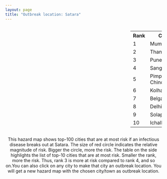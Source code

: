 ```yaml
---
layout: page
title: "Outbreak location: Satara"
---
```

<div style="width: 100%; overflow: auto;">
<div style="width: 75%; float: left;">
<div id="mapid">
<script src="https://buda-magenta.github.io/hazard_map/load_map.js"></script>

<script>
var marker_outbreak = L.marker([17.636129, 74.298278],{"autoPan": true}).addTo(map); marker_outbreak.bindTooltip("Satara").openTooltip();

var circle_1 = L.circle([19.075990, 72.877393], {"pane": "markerPane", "color": "red", "fill": true, "fillOpacity": 0.2, "fillRule": "evenodd", "lineCap": "round", "lineJoin": "round", "opacity": 1.0, "radius": 254906, "stroke": true, "weight": 3}).addTo(map);
circle_1.bindTooltip("Mumbai<br>rank: 1<br>hazard index: 0.254907")
circle_1.bindPopup('<a href="https://buda-magenta.github.io/hazard_map/Mumbai">Mumbai</a>')

var circle_2 = L.circle([19.194329, 72.970178], {"pane": "markerPane", "color": "red", "fill": true, "fillOpacity": 0.2, "fillRule": "evenodd", "lineCap": "round", "lineJoin": "round", "opacity": 1.0, "radius": 30897, "stroke": true, "weight": 3}).addTo(map);
circle_2.bindTooltip("Thane<br>rank: 2<br>hazard index: 0.030898")
circle_2.bindPopup('<a href="https://buda-magenta.github.io/hazard_map/Thane">Thane</a>')

var circle_3 = L.circle([18.521428, 73.854454], {"pane": "markerPane", "color": "red", "fill": true, "fillOpacity": 0.2, "fillRule": "evenodd", "lineCap": "round", "lineJoin": "round", "opacity": 1.0, "radius": 20091, "stroke": true, "weight": 3}).addTo(map);
circle_3.bindTooltip("Pune<br>rank: 3<br>hazard index: 0.020091")
circle_3.bindPopup('<a href="https://buda-magenta.github.io/hazard_map/Pune">Pune</a>')

var circle_4 = L.circle([16.850253, 74.594888], {"pane": "markerPane", "color": "red", "fill": true, "fillOpacity": 0.2, "fillRule": "evenodd", "lineCap": "round", "lineJoin": "round", "opacity": 1.0, "radius": 13444, "stroke": true, "weight": 3}).addTo(map);
circle_4.bindTooltip("Sangli<br>rank: 4<br>hazard index: 0.013445")
circle_4.bindPopup('<a href="https://buda-magenta.github.io/hazard_map/Sangli">Sangli</a>')

var circle_5 = L.circle([18.627929, 73.800983], {"pane": "markerPane", "color": "red", "fill": true, "fillOpacity": 0.2, "fillRule": "evenodd", "lineCap": "round", "lineJoin": "round", "opacity": 1.0, "radius": 10671, "stroke": true, "weight": 3}).addTo(map);
circle_5.bindTooltip("Pimpri Chinchwad<br>rank: 5<br>hazard index: 0.010672")
circle_5.bindPopup('<a href="https://buda-magenta.github.io/hazard_map/Pimpri_Chinchwad">Pimpri Chinchwad</a>')

var circle_6 = L.circle([16.702841, 74.240533], {"pane": "markerPane", "color": "red", "fill": true, "fillOpacity": 0.2, "fillRule": "evenodd", "lineCap": "round", "lineJoin": "round", "opacity": 1.0, "radius": 9951, "stroke": true, "weight": 3}).addTo(map);
circle_6.bindTooltip("Kolhapur<br>rank: 6<br>hazard index: 0.009952")
circle_6.bindPopup('<a href="https://buda-magenta.github.io/hazard_map/Kolhapur">Kolhapur</a>')

var circle_7 = L.circle([15.857267, 74.506934], {"pane": "markerPane", "color": "red", "fill": true, "fillOpacity": 0.2, "fillRule": "evenodd", "lineCap": "round", "lineJoin": "round", "opacity": 1.0, "radius": 7219, "stroke": true, "weight": 3}).addTo(map);
circle_7.bindTooltip("Belgaum<br>rank: 7<br>hazard index: 0.007219")
circle_7.bindPopup('<a href="https://buda-magenta.github.io/hazard_map/Belgaum">Belgaum</a>')

var circle_8 = L.circle([28.651718, 77.221939], {"pane": "markerPane", "color": "red", "fill": true, "fillOpacity": 0.2, "fillRule": "evenodd", "lineCap": "round", "lineJoin": "round", "opacity": 1.0, "radius": 6296, "stroke": true, "weight": 3}).addTo(map);
circle_8.bindTooltip("Delhi<br>rank: 8<br>hazard index: 0.006297")
circle_8.bindPopup('<a href="https://buda-magenta.github.io/hazard_map/Delhi">Delhi</a>')

var circle_9 = L.circle([17.849907, 75.276320], {"pane": "markerPane", "color": "red", "fill": true, "fillOpacity": 0.2, "fillRule": "evenodd", "lineCap": "round", "lineJoin": "round", "opacity": 1.0, "radius": 5855, "stroke": true, "weight": 3}).addTo(map);
circle_9.bindTooltip("Solapur<br>rank: 9<br>hazard index: 0.005856")
circle_9.bindPopup('<a href="https://buda-magenta.github.io/hazard_map/Solapur">Solapur</a>')

var circle_10 = L.circle([16.695935, 74.455575], {"pane": "markerPane", "color": "red", "fill": true, "fillOpacity": 0.2, "fillRule": "evenodd", "lineCap": "round", "lineJoin": "round", "opacity": 1.0, "radius": 4922, "stroke": true, "weight": 3}).addTo(map);
circle_10.bindTooltip("Ichalkaranji<br>rank: 10<br>hazard index: 0.004923")
circle_10.bindPopup('<a href="https://buda-magenta.github.io/hazard_map/Ichalkaranji">Ichalkaranji</a>')

var circle_11 = L.circle([21.170200, 72.831100], {"pane": "markerPane", "color": "red", "fill": true, "fillOpacity": 0.2, "fillRule": "evenodd", "lineCap": "round", "lineJoin": "round", "opacity": 1.0, "radius": 4376, "stroke": true, "weight": 3}).addTo(map);
circle_11.bindTooltip("Surat<br>rank: 11<br>hazard index: 0.004377")
circle_11.bindPopup('<a href="https://buda-magenta.github.io/hazard_map/Surat">Surat</a>')

var circle_12 = L.circle([23.021624, 72.579707], {"pane": "markerPane", "color": "red", "fill": true, "fillOpacity": 0.2, "fillRule": "evenodd", "lineCap": "round", "lineJoin": "round", "opacity": 1.0, "radius": 4314, "stroke": true, "weight": 3}).addTo(map);
circle_12.bindTooltip("Ahmedabad<br>rank: 12<br>hazard index: 0.004314")
circle_12.bindPopup('<a href="https://buda-magenta.github.io/hazard_map/Ahmedabad">Ahmedabad</a>')

var circle_13 = L.circle([20.011247, 73.790236], {"pane": "markerPane", "color": "red", "fill": true, "fillOpacity": 0.2, "fillRule": "evenodd", "lineCap": "round", "lineJoin": "round", "opacity": 1.0, "radius": 3505, "stroke": true, "weight": 3}).addTo(map);
circle_13.bindTooltip("Nashik<br>rank: 13<br>hazard index: 0.003505")
circle_13.bindPopup('<a href="https://buda-magenta.github.io/hazard_map/Nashik">Nashik</a>')

var circle_14 = L.circle([19.261944, 73.194760], {"pane": "markerPane", "color": "red", "fill": true, "fillOpacity": 0.2, "fillRule": "evenodd", "lineCap": "round", "lineJoin": "round", "opacity": 1.0, "radius": 3488, "stroke": true, "weight": 3}).addTo(map);
circle_14.bindTooltip("Ulhas Nagar<br>rank: 14<br>hazard index: 0.003489")
circle_14.bindPopup('<a href="https://buda-magenta.github.io/hazard_map/Ulhas_Nagar">Ulhas Nagar</a>')

var circle_15 = L.circle([19.439885, 72.880383], {"pane": "markerPane", "color": "red", "fill": true, "fillOpacity": 0.2, "fillRule": "evenodd", "lineCap": "round", "lineJoin": "round", "opacity": 1.0, "radius": 3066, "stroke": true, "weight": 3}).addTo(map);
circle_15.bindTooltip("Vasai<br>rank: 15<br>hazard index: 0.003067")
circle_15.bindPopup('<a href="https://buda-magenta.github.io/hazard_map/Vasai">Vasai</a>')

var circle_16 = L.circle([15.398403, 73.812918], {"pane": "markerPane", "color": "red", "fill": true, "fillOpacity": 0.2, "fillRule": "evenodd", "lineCap": "round", "lineJoin": "round", "opacity": 1.0, "radius": 2931, "stroke": true, "weight": 3}).addTo(map);
circle_16.bindTooltip("Vasco Da Gama<br>rank: 16<br>hazard index: 0.002932")
circle_16.bindPopup('<a href="https://buda-magenta.github.io/hazard_map/Vasco_Da_Gama">Vasco Da Gama</a>')

var circle_17 = L.circle([12.979120, 77.591300], {"pane": "markerPane", "color": "red", "fill": true, "fillOpacity": 0.2, "fillRule": "evenodd", "lineCap": "round", "lineJoin": "round", "opacity": 1.0, "radius": 2865, "stroke": true, "weight": 3}).addTo(map);
circle_17.bindTooltip("Bangalore<br>rank: 17<br>hazard index: 0.002865")
circle_17.bindPopup('<a href="https://buda-magenta.github.io/hazard_map/Bangalore">Bangalore</a>')

var circle_18 = L.circle([15.351838, 75.137985], {"pane": "markerPane", "color": "red", "fill": true, "fillOpacity": 0.2, "fillRule": "evenodd", "lineCap": "round", "lineJoin": "round", "opacity": 1.0, "radius": 2611, "stroke": true, "weight": 3}).addTo(map);
circle_18.bindTooltip("Hubli<br>rank: 18<br>hazard index: 0.002612")
circle_18.bindPopup('<a href="https://buda-magenta.github.io/hazard_map/Hubli">Hubli</a>')

var circle_19 = L.circle([17.388786, 78.461065], {"pane": "markerPane", "color": "red", "fill": true, "fillOpacity": 0.2, "fillRule": "evenodd", "lineCap": "round", "lineJoin": "round", "opacity": 1.0, "radius": 2509, "stroke": true, "weight": 3}).addTo(map);
circle_19.bindTooltip("Hyderabad<br>rank: 19<br>hazard index: 0.002509")
circle_19.bindPopup('<a href="https://buda-magenta.github.io/hazard_map/Hyderabad">Hyderabad</a>')

var circle_20 = L.circle([19.250000, 74.750000], {"pane": "markerPane", "color": "red", "fill": true, "fillOpacity": 0.2, "fillRule": "evenodd", "lineCap": "round", "lineJoin": "round", "opacity": 1.0, "radius": 2197, "stroke": true, "weight": 3}).addTo(map);
circle_20.bindTooltip("Ahmadnagar<br>rank: 20<br>hazard index: 0.002198")
circle_20.bindPopup('<a href="https://buda-magenta.github.io/hazard_map/Ahmadnagar">Ahmadnagar</a>')

var circle_21 = L.circle([19.143607, 73.295535], {"pane": "markerPane", "color": "red", "fill": true, "fillOpacity": 0.2, "fillRule": "evenodd", "lineCap": "round", "lineJoin": "round", "opacity": 1.0, "radius": 2027, "stroke": true, "weight": 3}).addTo(map);
circle_21.bindTooltip("Ambarnath<br>rank: 21<br>hazard index: 0.002028")
circle_21.bindPopup('<a href="https://buda-magenta.github.io/hazard_map/Ambarnath">Ambarnath</a>')

var circle_22 = L.circle([22.541418, 88.357691], {"pane": "markerPane", "color": "red", "fill": true, "fillOpacity": 0.2, "fillRule": "evenodd", "lineCap": "round", "lineJoin": "round", "opacity": 1.0, "radius": 1883, "stroke": true, "weight": 3}).addTo(map);
circle_22.bindTooltip("Kolkata<br>rank: 22<br>hazard index: 0.001884")
circle_22.bindPopup('<a href="https://buda-magenta.github.io/hazard_map/Kolkata">Kolkata</a>')

var circle_23 = L.circle([13.083694, 80.270186], {"pane": "markerPane", "color": "red", "fill": true, "fillOpacity": 0.2, "fillRule": "evenodd", "lineCap": "round", "lineJoin": "round", "opacity": 1.0, "radius": 1841, "stroke": true, "weight": 3}).addTo(map);
circle_23.bindTooltip("Chennai<br>rank: 23<br>hazard index: 0.001841")
circle_23.bindPopup('<a href="https://buda-magenta.github.io/hazard_map/Chennai">Chennai</a>')

var circle_24 = L.circle([22.297314, 73.194257], {"pane": "markerPane", "color": "red", "fill": true, "fillOpacity": 0.2, "fillRule": "evenodd", "lineCap": "round", "lineJoin": "round", "opacity": 1.0, "radius": 1670, "stroke": true, "weight": 3}).addTo(map);
circle_24.bindTooltip("Vadodara<br>rank: 24<br>hazard index: 0.001670")
circle_24.bindPopup('<a href="https://buda-magenta.github.io/hazard_map/Vadodara">Vadodara</a>')

var circle_25 = L.circle([20.432402, 73.141172], {"pane": "markerPane", "color": "red", "fill": true, "fillOpacity": 0.2, "fillRule": "evenodd", "lineCap": "round", "lineJoin": "round", "opacity": 1.0, "radius": 1595, "stroke": true, "weight": 3}).addTo(map);
circle_25.bindTooltip("Valsad<br>rank: 25<br>hazard index: 0.001595")
circle_25.bindPopup('<a href="https://buda-magenta.github.io/hazard_map/Valsad">Valsad</a>')

var circle_26 = L.circle([19.295200, 72.854400], {"pane": "markerPane", "color": "red", "fill": true, "fillOpacity": 0.2, "fillRule": "evenodd", "lineCap": "round", "lineJoin": "round", "opacity": 1.0, "radius": 1543, "stroke": true, "weight": 3}).addTo(map);
circle_26.bindTooltip("Mira-Bhayandar<br>rank: 26<br>hazard index: 0.001544")
circle_26.bindPopup('<a href="https://buda-magenta.github.io/hazard_map/Mira-Bhayandar">Mira-Bhayandar</a>')

var circle_27 = L.circle([21.149813, 79.082056], {"pane": "markerPane", "color": "red", "fill": true, "fillOpacity": 0.2, "fillRule": "evenodd", "lineCap": "round", "lineJoin": "round", "opacity": 1.0, "radius": 1407, "stroke": true, "weight": 3}).addTo(map);
circle_27.bindTooltip("Nagpur<br>rank: 27<br>hazard index: 0.001407")
circle_27.bindPopup('<a href="https://buda-magenta.github.io/hazard_map/Nagpur">Nagpur</a>')

var circle_28 = L.circle([19.362531, 73.078475], {"pane": "markerPane", "color": "red", "fill": true, "fillOpacity": 0.2, "fillRule": "evenodd", "lineCap": "round", "lineJoin": "round", "opacity": 1.0, "radius": 1233, "stroke": true, "weight": 3}).addTo(map);
circle_28.bindTooltip("Bhiwandi<br>rank: 28<br>hazard index: 0.001234")
circle_28.bindPopup('<a href="https://buda-magenta.github.io/hazard_map/Bhiwandi">Bhiwandi</a>')

var circle_29 = L.circle([12.869810, 74.843008], {"pane": "markerPane", "color": "red", "fill": true, "fillOpacity": 0.2, "fillRule": "evenodd", "lineCap": "round", "lineJoin": "round", "opacity": 1.0, "radius": 1224, "stroke": true, "weight": 3}).addTo(map);
circle_29.bindTooltip("Mangalore<br>rank: 29<br>hazard index: 0.001224")
circle_29.bindPopup('<a href="https://buda-magenta.github.io/hazard_map/Mangalore">Mangalore</a>')

var circle_30 = L.circle([25.531031, 78.652689], {"pane": "markerPane", "color": "red", "fill": true, "fillOpacity": 0.2, "fillRule": "evenodd", "lineCap": "round", "lineJoin": "round", "opacity": 1.0, "radius": 1093, "stroke": true, "weight": 3}).addTo(map);
circle_30.bindTooltip("Jhansi<br>rank: 30<br>hazard index: 0.001093")
circle_30.bindPopup('<a href="https://buda-magenta.github.io/hazard_map/Jhansi">Jhansi</a>')

var circle_31 = L.circle([18.182992, 75.743925], {"pane": "markerPane", "color": "red", "fill": true, "fillOpacity": 0.2, "fillRule": "evenodd", "lineCap": "round", "lineJoin": "round", "opacity": 1.0, "radius": 1071, "stroke": true, "weight": 3}).addTo(map);
circle_31.bindTooltip("Barshi<br>rank: 31<br>hazard index: 0.001071")
circle_31.bindPopup('<a href="https://buda-magenta.github.io/hazard_map/Barshi">Barshi</a>')

var circle_32 = L.circle([26.838100, 80.934600], {"pane": "markerPane", "color": "red", "fill": true, "fillOpacity": 0.2, "fillRule": "evenodd", "lineCap": "round", "lineJoin": "round", "opacity": 1.0, "radius": 918, "stroke": true, "weight": 3}).addTo(map);
circle_32.bindTooltip("Lucknow<br>rank: 32<br>hazard index: 0.000919")
circle_32.bindPopup('<a href="https://buda-magenta.github.io/hazard_map/Lucknow">Lucknow</a>')

var circle_33 = L.circle([26.915458, 75.818982], {"pane": "markerPane", "color": "red", "fill": true, "fillOpacity": 0.2, "fillRule": "evenodd", "lineCap": "round", "lineJoin": "round", "opacity": 1.0, "radius": 838, "stroke": true, "weight": 3}).addTo(map);
circle_33.bindTooltip("Jaipur<br>rank: 33<br>hazard index: 0.000839")
circle_33.bindPopup('<a href="https://buda-magenta.github.io/hazard_map/Jaipur">Jaipur</a>')

var circle_34 = L.circle([9.931308, 76.267414], {"pane": "markerPane", "color": "red", "fill": true, "fillOpacity": 0.2, "fillRule": "evenodd", "lineCap": "round", "lineJoin": "round", "opacity": 1.0, "radius": 763, "stroke": true, "weight": 3}).addTo(map);
circle_34.bindTooltip("Kochi<br>rank: 34<br>hazard index: 0.000764")
circle_34.bindPopup('<a href="https://buda-magenta.github.io/hazard_map/Kochi">Kochi</a>')

var circle_35 = L.circle([25.895924, 82.437716], {"pane": "markerPane", "color": "red", "fill": true, "fillOpacity": 0.2, "fillRule": "evenodd", "lineCap": "round", "lineJoin": "round", "opacity": 1.0, "radius": 728, "stroke": true, "weight": 3}).addTo(map);
circle_35.bindTooltip("Badlapur<br>rank: 35<br>hazard index: 0.000729")
circle_35.bindPopup('<a href="https://buda-magenta.github.io/hazard_map/Badlapur">Badlapur</a>')

var circle_36 = L.circle([8.576971, 77.050125], {"pane": "markerPane", "color": "red", "fill": true, "fillOpacity": 0.2, "fillRule": "evenodd", "lineCap": "round", "lineJoin": "round", "opacity": 1.0, "radius": 708, "stroke": true, "weight": 3}).addTo(map);
circle_36.bindTooltip("Thiruvananthapuram<br>rank: 36<br>hazard index: 0.000708")
circle_36.bindPopup('<a href="https://buda-magenta.github.io/hazard_map/Thiruvananthapuram">Thiruvananthapuram</a>')

var circle_37 = L.circle([25.438130, 81.833800], {"pane": "markerPane", "color": "red", "fill": true, "fillOpacity": 0.2, "fillRule": "evenodd", "lineCap": "round", "lineJoin": "round", "opacity": 1.0, "radius": 642, "stroke": true, "weight": 3}).addTo(map);
circle_37.bindTooltip("Allahabad<br>rank: 37<br>hazard index: 0.000642")
circle_37.bindPopup('<a href="https://buda-magenta.github.io/hazard_map/Allahabad">Allahabad</a>')

var circle_38 = L.circle([23.258486, 77.401989], {"pane": "markerPane", "color": "red", "fill": true, "fillOpacity": 0.2, "fillRule": "evenodd", "lineCap": "round", "lineJoin": "round", "opacity": 1.0, "radius": 615, "stroke": true, "weight": 3}).addTo(map);
circle_38.bindTooltip("Bhopal<br>rank: 38<br>hazard index: 0.000616")
circle_38.bindPopup('<a href="https://buda-magenta.github.io/hazard_map/Bhopal">Bhopal</a>')

var circle_39 = L.circle([11.258608, 75.778874], {"pane": "markerPane", "color": "red", "fill": true, "fillOpacity": 0.2, "fillRule": "evenodd", "lineCap": "round", "lineJoin": "round", "opacity": 1.0, "radius": 608, "stroke": true, "weight": 3}).addTo(map);
circle_39.bindTooltip("Kozhikode<br>rank: 39<br>hazard index: 0.000609")
circle_39.bindPopup('<a href="https://buda-magenta.github.io/hazard_map/Kozhikode">Kozhikode</a>')

var circle_40 = L.circle([23.160894, 79.949770], {"pane": "markerPane", "color": "red", "fill": true, "fillOpacity": 0.2, "fillRule": "evenodd", "lineCap": "round", "lineJoin": "round", "opacity": 1.0, "radius": 603, "stroke": true, "weight": 3}).addTo(map);
circle_40.bindTooltip("Jabalpur<br>rank: 40<br>hazard index: 0.000603")
circle_40.bindPopup('<a href="https://buda-magenta.github.io/hazard_map/Jabalpur">Jabalpur</a>')

var circle_41 = L.circle([25.335649, 83.007629], {"pane": "markerPane", "color": "red", "fill": true, "fillOpacity": 0.2, "fillRule": "evenodd", "lineCap": "round", "lineJoin": "round", "opacity": 1.0, "radius": 599, "stroke": true, "weight": 3}).addTo(map);
circle_41.bindTooltip("Varanasi<br>rank: 41<br>hazard index: 0.000599")
circle_41.bindPopup('<a href="https://buda-magenta.github.io/hazard_map/Varanasi">Varanasi</a>')

var circle_42 = L.circle([22.720362, 75.868200], {"pane": "markerPane", "color": "red", "fill": true, "fillOpacity": 0.2, "fillRule": "evenodd", "lineCap": "round", "lineJoin": "round", "opacity": 1.0, "radius": 526, "stroke": true, "weight": 3}).addTo(map);
circle_42.bindTooltip("Indore<br>rank: 42<br>hazard index: 0.000527")
circle_42.bindPopup('<a href="https://buda-magenta.github.io/hazard_map/Indore">Indore</a>')

var circle_43 = L.circle([26.460914, 80.321759], {"pane": "markerPane", "color": "red", "fill": true, "fillOpacity": 0.2, "fillRule": "evenodd", "lineCap": "round", "lineJoin": "round", "opacity": 1.0, "radius": 499, "stroke": true, "weight": 3}).addTo(map);
circle_43.bindTooltip("Kanpur<br>rank: 43<br>hazard index: 0.000499")
circle_43.bindPopup('<a href="https://buda-magenta.github.io/hazard_map/Kanpur">Kanpur</a>')

var circle_44 = L.circle([25.609324, 85.123525], {"pane": "markerPane", "color": "red", "fill": true, "fillOpacity": 0.2, "fillRule": "evenodd", "lineCap": "round", "lineJoin": "round", "opacity": 1.0, "radius": 481, "stroke": true, "weight": 3}).addTo(map);
circle_44.bindTooltip("Patna<br>rank: 44<br>hazard index: 0.000481")
circle_44.bindPopup('<a href="https://buda-magenta.github.io/hazard_map/Patna">Patna</a>')

var circle_45 = L.circle([21.237947, 81.633683], {"pane": "markerPane", "color": "red", "fill": true, "fillOpacity": 0.2, "fillRule": "evenodd", "lineCap": "round", "lineJoin": "round", "opacity": 1.0, "radius": 440, "stroke": true, "weight": 3}).addTo(map);
circle_45.bindTooltip("Raipur<br>rank: 45<br>hazard index: 0.000441")
circle_45.bindPopup('<a href="https://buda-magenta.github.io/hazard_map/Raipur">Raipur</a>')

var circle_46 = L.circle([20.843512, 75.525927], {"pane": "markerPane", "color": "red", "fill": true, "fillOpacity": 0.2, "fillRule": "evenodd", "lineCap": "round", "lineJoin": "round", "opacity": 1.0, "radius": 439, "stroke": true, "weight": 3}).addTo(map);
circle_46.bindTooltip("Jalgaon<br>rank: 46<br>hazard index: 0.000439")
circle_46.bindPopup('<a href="https://buda-magenta.github.io/hazard_map/Jalgaon">Jalgaon</a>')

var circle_47 = L.circle([11.001812, 76.962843], {"pane": "markerPane", "color": "red", "fill": true, "fillOpacity": 0.2, "fillRule": "evenodd", "lineCap": "round", "lineJoin": "round", "opacity": 1.0, "radius": 428, "stroke": true, "weight": 3}).addTo(map);
circle_47.bindTooltip("Coimbatore<br>rank: 47<br>hazard index: 0.000429")
circle_47.bindPopup('<a href="https://buda-magenta.github.io/hazard_map/Coimbatore">Coimbatore</a>')

var circle_48 = L.circle([18.793568, 80.815939], {"pane": "markerPane", "color": "red", "fill": true, "fillOpacity": 0.2, "fillRule": "evenodd", "lineCap": "round", "lineJoin": "round", "opacity": 1.0, "radius": 395, "stroke": true, "weight": 3}).addTo(map);
circle_48.bindTooltip("Bijapur<br>rank: 48<br>hazard index: 0.000395")
circle_48.bindPopup('<a href="https://buda-magenta.github.io/hazard_map/Bijapur">Bijapur</a>')

var circle_49 = L.circle([22.305199, 70.802833], {"pane": "markerPane", "color": "red", "fill": true, "fillOpacity": 0.2, "fillRule": "evenodd", "lineCap": "round", "lineJoin": "round", "opacity": 1.0, "radius": 367, "stroke": true, "weight": 3}).addTo(map);
circle_49.bindTooltip("Rajkot<br>rank: 49<br>hazard index: 0.000367")
circle_49.bindPopup('<a href="https://buda-magenta.github.io/hazard_map/Rajkot">Rajkot</a>')

var circle_50 = L.circle([24.578721, 73.686257], {"pane": "markerPane", "color": "red", "fill": true, "fillOpacity": 0.2, "fillRule": "evenodd", "lineCap": "round", "lineJoin": "round", "opacity": 1.0, "radius": 358, "stroke": true, "weight": 3}).addTo(map);
circle_50.bindTooltip("Udaipur<br>rank: 50<br>hazard index: 0.000359")
circle_50.bindPopup('<a href="https://buda-magenta.github.io/hazard_map/Udaipur">Udaipur</a>')

var circle_51 = L.circle([20.266777, 85.843559], {"pane": "markerPane", "color": "red", "fill": true, "fillOpacity": 0.2, "fillRule": "evenodd", "lineCap": "round", "lineJoin": "round", "opacity": 1.0, "radius": 312, "stroke": true, "weight": 3}).addTo(map);
circle_51.bindTooltip("Bhubaneswar<br>rank: 51<br>hazard index: 0.000312")
circle_51.bindPopup('<a href="https://buda-magenta.github.io/hazard_map/Bhubaneswar">Bhubaneswar</a>')

var circle_52 = L.circle([30.733442, 76.779714], {"pane": "markerPane", "color": "red", "fill": true, "fillOpacity": 0.2, "fillRule": "evenodd", "lineCap": "round", "lineJoin": "round", "opacity": 1.0, "radius": 301, "stroke": true, "weight": 3}).addTo(map);
circle_52.bindTooltip("Chandigarh<br>rank: 52<br>hazard index: 0.000301")
circle_52.bindPopup('<a href="https://buda-magenta.github.io/hazard_map/Chandigarh">Chandigarh</a>')

var circle_53 = L.circle([10.525626, 76.213254], {"pane": "markerPane", "color": "red", "fill": true, "fillOpacity": 0.2, "fillRule": "evenodd", "lineCap": "round", "lineJoin": "round", "opacity": 1.0, "radius": 298, "stroke": true, "weight": 3}).addTo(map);
circle_53.bindTooltip("Thrissur<br>rank: 53<br>hazard index: 0.000298")
circle_53.bindPopup('<a href="https://buda-magenta.github.io/hazard_map/Thrissur">Thrissur</a>')

var circle_54 = L.circle([20.993276, 75.839983], {"pane": "markerPane", "color": "red", "fill": true, "fillOpacity": 0.2, "fillRule": "evenodd", "lineCap": "round", "lineJoin": "round", "opacity": 1.0, "radius": 281, "stroke": true, "weight": 3}).addTo(map);
circle_54.bindTooltip("Bhusawal<br>rank: 54<br>hazard index: 0.000281")
circle_54.bindPopup('<a href="https://buda-magenta.github.io/hazard_map/Bhusawal">Bhusawal</a>')

var circle_55 = L.circle([19.877263, 75.339024], {"pane": "markerPane", "color": "red", "fill": true, "fillOpacity": 0.2, "fillRule": "evenodd", "lineCap": "round", "lineJoin": "round", "opacity": 1.0, "radius": 249, "stroke": true, "weight": 3}).addTo(map);
circle_55.bindTooltip("Aurangabad<br>rank: 55<br>hazard index: 0.000249")
circle_55.bindPopup('<a href="https://buda-magenta.github.io/hazard_map/Aurangabad">Aurangabad</a>')

var circle_56 = L.circle([20.325704, 78.116914], {"pane": "markerPane", "color": "red", "fill": true, "fillOpacity": 0.2, "fillRule": "evenodd", "lineCap": "round", "lineJoin": "round", "opacity": 1.0, "radius": 241, "stroke": true, "weight": 3}).addTo(map);
circle_56.bindTooltip("Yavatmal<br>rank: 56<br>hazard index: 0.000242")
circle_56.bindPopup('<a href="https://buda-magenta.github.io/hazard_map/Yavatmal">Yavatmal</a>')

var circle_57 = L.circle([8.887951, 76.595501], {"pane": "markerPane", "color": "red", "fill": true, "fillOpacity": 0.2, "fillRule": "evenodd", "lineCap": "round", "lineJoin": "round", "opacity": 1.0, "radius": 237, "stroke": true, "weight": 3}).addTo(map);
circle_57.bindTooltip("Kollam<br>rank: 57<br>hazard index: 0.000238")
circle_57.bindPopup('<a href="https://buda-magenta.github.io/hazard_map/Kollam">Kollam</a>')

var circle_58 = L.circle([17.723128, 83.301284], {"pane": "markerPane", "color": "red", "fill": true, "fillOpacity": 0.2, "fillRule": "evenodd", "lineCap": "round", "lineJoin": "round", "opacity": 1.0, "radius": 222, "stroke": true, "weight": 3}).addTo(map);
circle_58.bindTooltip("Visakhapatnam<br>rank: 58<br>hazard index: 0.000223")
circle_58.bindPopup('<a href="https://buda-magenta.github.io/hazard_map/Visakhapatnam">Visakhapatnam</a>')

var circle_59 = L.circle([31.634308, 74.873679], {"pane": "markerPane", "color": "red", "fill": true, "fillOpacity": 0.2, "fillRule": "evenodd", "lineCap": "round", "lineJoin": "round", "opacity": 1.0, "radius": 218, "stroke": true, "weight": 3}).addTo(map);
circle_59.bindTooltip("Amritsar<br>rank: 59<br>hazard index: 0.000218")
circle_59.bindPopup('<a href="https://buda-magenta.github.io/hazard_map/Amritsar">Amritsar</a>')

var circle_60 = L.circle([25.196826, 76.000893], {"pane": "markerPane", "color": "red", "fill": true, "fillOpacity": 0.2, "fillRule": "evenodd", "lineCap": "round", "lineJoin": "round", "opacity": 1.0, "radius": 203, "stroke": true, "weight": 3}).addTo(map);
circle_60.bindTooltip("Kota<br>rank: 60<br>hazard index: 0.000204")
circle_60.bindPopup('<a href="https://buda-magenta.github.io/hazard_map/Kota">Kota</a>')

var circle_61 = L.circle([26.296772, 73.035143], {"pane": "markerPane", "color": "red", "fill": true, "fillOpacity": 0.2, "fillRule": "evenodd", "lineCap": "round", "lineJoin": "round", "opacity": 1.0, "radius": 197, "stroke": true, "weight": 3}).addTo(map);
circle_61.bindTooltip("Jodhpur<br>rank: 61<br>hazard index: 0.000197")
circle_61.bindPopup('<a href="https://buda-magenta.github.io/hazard_map/Jodhpur">Jodhpur</a>')

var circle_62 = L.circle([13.341917, 74.747323], {"pane": "markerPane", "color": "red", "fill": true, "fillOpacity": 0.2, "fillRule": "evenodd", "lineCap": "round", "lineJoin": "round", "opacity": 1.0, "radius": 195, "stroke": true, "weight": 3}).addTo(map);
circle_62.bindTooltip("Udupi<br>rank: 62<br>hazard index: 0.000196")
circle_62.bindPopup('<a href="https://buda-magenta.github.io/hazard_map/Udupi">Udupi</a>')

var circle_63 = L.circle([26.180598, 91.753943], {"pane": "markerPane", "color": "red", "fill": true, "fillOpacity": 0.2, "fillRule": "evenodd", "lineCap": "round", "lineJoin": "round", "opacity": 1.0, "radius": 180, "stroke": true, "weight": 3}).addTo(map);
circle_63.bindTooltip("Guwahati<br>rank: 63<br>hazard index: 0.000181")
circle_63.bindPopup('<a href="https://buda-magenta.github.io/hazard_map/Guwahati">Guwahati</a>')

var circle_64 = L.circle([19.169335, 77.311013], {"pane": "markerPane", "color": "red", "fill": true, "fillOpacity": 0.2, "fillRule": "evenodd", "lineCap": "round", "lineJoin": "round", "opacity": 1.0, "radius": 177, "stroke": true, "weight": 3}).addTo(map);
circle_64.bindTooltip("Nanded Waghala<br>rank: 64<br>hazard index: 0.000177")
circle_64.bindPopup('<a href="https://buda-magenta.github.io/hazard_map/Nanded_Waghala">Nanded Waghala</a>')

var circle_65 = L.circle([24.500000, 81.000000], {"pane": "markerPane", "color": "red", "fill": true, "fillOpacity": 0.2, "fillRule": "evenodd", "lineCap": "round", "lineJoin": "round", "opacity": 1.0, "radius": 157, "stroke": true, "weight": 3}).addTo(map);
circle_65.bindTooltip("Satna<br>rank: 65<br>hazard index: 0.000158")
circle_65.bindPopup('<a href="https://buda-magenta.github.io/hazard_map/Satna">Satna</a>')

var circle_66 = L.circle([26.671329, 83.364583], {"pane": "markerPane", "color": "red", "fill": true, "fillOpacity": 0.2, "fillRule": "evenodd", "lineCap": "round", "lineJoin": "round", "opacity": 1.0, "radius": 139, "stroke": true, "weight": 3}).addTo(map);
circle_66.bindTooltip("Gorakhpur<br>rank: 66<br>hazard index: 0.000139")
circle_66.bindPopup('<a href="https://buda-magenta.github.io/hazard_map/Gorakhpur">Gorakhpur</a>')

var circle_67 = L.circle([9.926115, 78.114098], {"pane": "markerPane", "color": "red", "fill": true, "fillOpacity": 0.2, "fillRule": "evenodd", "lineCap": "round", "lineJoin": "round", "opacity": 1.0, "radius": 136, "stroke": true, "weight": 3}).addTo(map);
circle_67.bindTooltip("Madurai<br>rank: 67<br>hazard index: 0.000137")
circle_67.bindPopup('<a href="https://buda-magenta.github.io/hazard_map/Madurai">Madurai</a>')

var circle_68 = L.circle([12.305183, 76.655361], {"pane": "markerPane", "color": "red", "fill": true, "fillOpacity": 0.2, "fillRule": "evenodd", "lineCap": "round", "lineJoin": "round", "opacity": 1.0, "radius": 134, "stroke": true, "weight": 3}).addTo(map);
circle_68.bindTooltip("Mysore<br>rank: 68<br>hazard index: 0.000135")
circle_68.bindPopup('<a href="https://buda-magenta.github.io/hazard_map/Mysore">Mysore</a>')

var circle_69 = L.circle([26.698885, 88.320030], {"pane": "markerPane", "color": "red", "fill": true, "fillOpacity": 0.2, "fillRule": "evenodd", "lineCap": "round", "lineJoin": "round", "opacity": 1.0, "radius": 120, "stroke": true, "weight": 3}).addTo(map);
circle_69.bindTooltip("Bagdogra<br>rank: 69<br>hazard index: 0.000120")
circle_69.bindPopup('<a href="https://buda-magenta.github.io/hazard_map/Bagdogra">Bagdogra</a>')

var circle_70 = L.circle([23.247245, 69.668339], {"pane": "markerPane", "color": "red", "fill": true, "fillOpacity": 0.2, "fillRule": "evenodd", "lineCap": "round", "lineJoin": "round", "opacity": 1.0, "radius": 120, "stroke": true, "weight": 3}).addTo(map);
circle_70.bindTooltip("Bhuj<br>rank: 70<br>hazard index: 0.000120")
circle_70.bindPopup('<a href="https://buda-magenta.github.io/hazard_map/Bhuj">Bhuj</a>')

var circle_71 = L.circle([23.370035, 85.325013], {"pane": "markerPane", "color": "red", "fill": true, "fillOpacity": 0.2, "fillRule": "evenodd", "lineCap": "round", "lineJoin": "round", "opacity": 1.0, "radius": 116, "stroke": true, "weight": 3}).addTo(map);
circle_71.bindTooltip("Ranchi<br>rank: 71<br>hazard index: 0.000116")
circle_71.bindPopup('<a href="https://buda-magenta.github.io/hazard_map/Ranchi">Ranchi</a>')

var circle_72 = L.circle([20.952407, 72.932383], {"pane": "markerPane", "color": "red", "fill": true, "fillOpacity": 0.2, "fillRule": "evenodd", "lineCap": "round", "lineJoin": "round", "opacity": 1.0, "radius": 113, "stroke": true, "weight": 3}).addTo(map);
circle_72.bindTooltip("Navsari<br>rank: 72<br>hazard index: 0.000113")
circle_72.bindPopup('<a href="https://buda-magenta.github.io/hazard_map/Navsari">Navsari</a>')

var circle_73 = L.circle([21.977864, 76.568828], {"pane": "markerPane", "color": "red", "fill": true, "fillOpacity": 0.2, "fillRule": "evenodd", "lineCap": "round", "lineJoin": "round", "opacity": 1.0, "radius": 111, "stroke": true, "weight": 3}).addTo(map);
circle_73.bindTooltip("Khandwa<br>rank: 73<br>hazard index: 0.000111")
circle_73.bindPopup('<a href="https://buda-magenta.github.io/hazard_map/Khandwa">Khandwa</a>')

var circle_74 = L.circle([22.473242, 70.055210], {"pane": "markerPane", "color": "red", "fill": true, "fillOpacity": 0.2, "fillRule": "evenodd", "lineCap": "round", "lineJoin": "round", "opacity": 1.0, "radius": 106, "stroke": true, "weight": 3}).addTo(map);
circle_74.bindTooltip("Jamnagar<br>rank: 74<br>hazard index: 0.000107")
circle_74.bindPopup('<a href="https://buda-magenta.github.io/hazard_map/Jamnagar">Jamnagar</a>')

var circle_75 = L.circle([18.351469, 76.755121], {"pane": "markerPane", "color": "red", "fill": true, "fillOpacity": 0.2, "fillRule": "evenodd", "lineCap": "round", "lineJoin": "round", "opacity": 1.0, "radius": 106, "stroke": true, "weight": 3}).addTo(map);
circle_75.bindTooltip("Latur<br>rank: 75<br>hazard index: 0.000107")
circle_75.bindPopup('<a href="https://buda-magenta.github.io/hazard_map/Latur">Latur</a>')

var circle_76 = L.circle([20.761862, 77.192172], {"pane": "markerPane", "color": "red", "fill": true, "fillOpacity": 0.2, "fillRule": "evenodd", "lineCap": "round", "lineJoin": "round", "opacity": 1.0, "radius": 105, "stroke": true, "weight": 3}).addTo(map);
circle_76.bindTooltip("Akola<br>rank: 76<br>hazard index: 0.000106")
circle_76.bindPopup('<a href="https://buda-magenta.github.io/hazard_map/Akola">Akola</a>')

var circle_77 = L.circle([30.325565, 78.043681], {"pane": "markerPane", "color": "red", "fill": true, "fillOpacity": 0.2, "fillRule": "evenodd", "lineCap": "round", "lineJoin": "round", "opacity": 1.0, "radius": 105, "stroke": true, "weight": 3}).addTo(map);
circle_77.bindTooltip("Dehradun<br>rank: 77<br>hazard index: 0.000105")
circle_77.bindPopup('<a href="https://buda-magenta.github.io/hazard_map/Dehradun">Dehradun</a>')

var circle_78 = L.circle([27.175255, 78.009816], {"pane": "markerPane", "color": "red", "fill": true, "fillOpacity": 0.2, "fillRule": "evenodd", "lineCap": "round", "lineJoin": "round", "opacity": 1.0, "radius": 103, "stroke": true, "weight": 3}).addTo(map);
circle_78.bindTooltip("Agra<br>rank: 78<br>hazard index: 0.000104")
circle_78.bindPopup('<a href="https://buda-magenta.github.io/hazard_map/Agra">Agra</a>')

var circle_79 = L.circle([28.402979, 77.310384], {"pane": "markerPane", "color": "red", "fill": true, "fillOpacity": 0.2, "fillRule": "evenodd", "lineCap": "round", "lineJoin": "round", "opacity": 1.0, "radius": 103, "stroke": true, "weight": 3}).addTo(map);
circle_79.bindTooltip("Faridabad<br>rank: 79<br>hazard index: 0.000104")
circle_79.bindPopup('<a href="https://buda-magenta.github.io/hazard_map/Faridabad">Faridabad</a>')

var circle_80 = L.circle([21.750000, 73.000000], {"pane": "markerPane", "color": "red", "fill": true, "fillOpacity": 0.2, "fillRule": "evenodd", "lineCap": "round", "lineJoin": "round", "opacity": 1.0, "radius": 100, "stroke": true, "weight": 3}).addTo(map);
circle_80.bindTooltip("Bharuch<br>rank: 80<br>hazard index: 0.000100")
circle_80.bindPopup('<a href="https://buda-magenta.github.io/hazard_map/Bharuch">Bharuch</a>')

var circle_81 = L.circle([22.801519, 86.202958], {"pane": "markerPane", "color": "red", "fill": true, "fillOpacity": 0.2, "fillRule": "evenodd", "lineCap": "round", "lineJoin": "round", "opacity": 1.0, "radius": 95, "stroke": true, "weight": 3}).addTo(map);
circle_81.bindTooltip("Jamshedpur<br>rank: 81<br>hazard index: 0.000095")
circle_81.bindPopup('<a href="https://buda-magenta.github.io/hazard_map/Jamshedpur">Jamshedpur</a>')

var circle_82 = L.circle([22.689507, 72.871520], {"pane": "markerPane", "color": "red", "fill": true, "fillOpacity": 0.2, "fillRule": "evenodd", "lineCap": "round", "lineJoin": "round", "opacity": 1.0, "radius": 94, "stroke": true, "weight": 3}).addTo(map);
circle_82.bindTooltip("Nadiad<br>rank: 82<br>hazard index: 0.000094")
circle_82.bindPopup('<a href="https://buda-magenta.github.io/hazard_map/Nadiad">Nadiad</a>')

var circle_83 = L.circle([34.074744, 74.820444], {"pane": "markerPane", "color": "red", "fill": true, "fillOpacity": 0.2, "fillRule": "evenodd", "lineCap": "round", "lineJoin": "round", "opacity": 1.0, "radius": 91, "stroke": true, "weight": 3}).addTo(map);
circle_83.bindTooltip("Srinagar<br>rank: 83<br>hazard index: 0.000091")
circle_83.bindPopup('<a href="https://buda-magenta.github.io/hazard_map/Srinagar">Srinagar</a>')

var circle_84 = L.circle([22.558499, 72.962563], {"pane": "markerPane", "color": "red", "fill": true, "fillOpacity": 0.2, "fillRule": "evenodd", "lineCap": "round", "lineJoin": "round", "opacity": 1.0, "radius": 89, "stroke": true, "weight": 3}).addTo(map);
circle_84.bindTooltip("Anand<br>rank: 84<br>hazard index: 0.000089")
circle_84.bindPopup('<a href="https://buda-magenta.github.io/hazard_map/Anand">Anand</a>')

var circle_85 = L.circle([28.428262, 77.002700], {"pane": "markerPane", "color": "red", "fill": true, "fillOpacity": 0.2, "fillRule": "evenodd", "lineCap": "round", "lineJoin": "round", "opacity": 1.0, "radius": 89, "stroke": true, "weight": 3}).addTo(map);
circle_85.bindTooltip("Gurgaon<br>rank: 85<br>hazard index: 0.000089")
circle_85.bindPopup('<a href="https://buda-magenta.github.io/hazard_map/Gurgaon">Gurgaon</a>')

var circle_86 = L.circle([16.508759, 80.618510], {"pane": "markerPane", "color": "red", "fill": true, "fillOpacity": 0.2, "fillRule": "evenodd", "lineCap": "round", "lineJoin": "round", "opacity": 1.0, "radius": 88, "stroke": true, "weight": 3}).addTo(map);
circle_86.bindTooltip("Vijayawada<br>rank: 86<br>hazard index: 0.000088")
circle_86.bindPopup('<a href="https://buda-magenta.github.io/hazard_map/Vijayawada">Vijayawada</a>')

var circle_87 = L.circle([19.290314, 76.602903], {"pane": "markerPane", "color": "red", "fill": true, "fillOpacity": 0.2, "fillRule": "evenodd", "lineCap": "round", "lineJoin": "round", "opacity": 1.0, "radius": 87, "stroke": true, "weight": 3}).addTo(map);
circle_87.bindTooltip("Parbhani<br>rank: 87<br>hazard index: 0.000088")
circle_87.bindPopup('<a href="https://buda-magenta.github.io/hazard_map/Parbhani">Parbhani</a>')

var circle_88 = L.circle([19.918233, 75.868625], {"pane": "markerPane", "color": "red", "fill": true, "fillOpacity": 0.2, "fillRule": "evenodd", "lineCap": "round", "lineJoin": "round", "opacity": 1.0, "radius": 81, "stroke": true, "weight": 3}).addTo(map);
circle_88.bindTooltip("Jalna<br>rank: 88<br>hazard index: 0.000082")
circle_88.bindPopup('<a href="https://buda-magenta.github.io/hazard_map/Jalna">Jalna</a>')

var circle_89 = L.circle([14.466127, 75.920636], {"pane": "markerPane", "color": "red", "fill": true, "fillOpacity": 0.2, "fillRule": "evenodd", "lineCap": "round", "lineJoin": "round", "opacity": 1.0, "radius": 81, "stroke": true, "weight": 3}).addTo(map);
circle_89.bindTooltip("Davanagere<br>rank: 89<br>hazard index: 0.000082")
circle_89.bindPopup('<a href="https://buda-magenta.github.io/hazard_map/Davanagere">Davanagere</a>')

var circle_90 = L.circle([9.500665, 76.412414], {"pane": "markerPane", "color": "red", "fill": true, "fillOpacity": 0.2, "fillRule": "evenodd", "lineCap": "round", "lineJoin": "round", "opacity": 1.0, "radius": 80, "stroke": true, "weight": 3}).addTo(map);
circle_90.bindTooltip("Alappuzha<br>rank: 90<br>hazard index: 0.000081")
circle_90.bindPopup('<a href="https://buda-magenta.github.io/hazard_map/Alappuzha">Alappuzha</a>')

var circle_91 = L.circle([11.664300, 78.146000], {"pane": "markerPane", "color": "red", "fill": true, "fillOpacity": 0.2, "fillRule": "evenodd", "lineCap": "round", "lineJoin": "round", "opacity": 1.0, "radius": 79, "stroke": true, "weight": 3}).addTo(map);
circle_91.bindTooltip("Salem<br>rank: 91<br>hazard index: 0.000079")
circle_91.bindPopup('<a href="https://buda-magenta.github.io/hazard_map/Salem">Salem</a>')

var circle_92 = L.circle([23.480592, 74.917790], {"pane": "markerPane", "color": "red", "fill": true, "fillOpacity": 0.2, "fillRule": "evenodd", "lineCap": "round", "lineJoin": "round", "opacity": 1.0, "radius": 77, "stroke": true, "weight": 3}).addTo(map);
circle_92.bindTooltip("Ratlam<br>rank: 92<br>hazard index: 0.000078")
circle_92.bindPopup('<a href="https://buda-magenta.github.io/hazard_map/Ratlam">Ratlam</a>')

var circle_93 = L.circle([32.718561, 74.858092], {"pane": "markerPane", "color": "red", "fill": true, "fillOpacity": 0.2, "fillRule": "evenodd", "lineCap": "round", "lineJoin": "round", "opacity": 1.0, "radius": 74, "stroke": true, "weight": 3}).addTo(map);
circle_93.bindTooltip("Jammu<br>rank: 93<br>hazard index: 0.000075")
circle_93.bindPopup('<a href="https://buda-magenta.github.io/hazard_map/Jammu">Jammu</a>')

var circle_94 = L.circle([13.340077, 77.100621], {"pane": "markerPane", "color": "red", "fill": true, "fillOpacity": 0.2, "fillRule": "evenodd", "lineCap": "round", "lineJoin": "round", "opacity": 1.0, "radius": 73, "stroke": true, "weight": 3}).addTo(map);
circle_94.bindTooltip("Tumkur<br>rank: 94<br>hazard index: 0.000073")
circle_94.bindPopup('<a href="https://buda-magenta.github.io/hazard_map/Tumkur">Tumkur</a>')

var circle_95 = L.circle([26.269722, 82.994425], {"pane": "markerPane", "color": "red", "fill": true, "fillOpacity": 0.2, "fillRule": "evenodd", "lineCap": "round", "lineJoin": "round", "opacity": 1.0, "radius": 73, "stroke": true, "weight": 3}).addTo(map);
circle_95.bindTooltip("Burhanpur<br>rank: 95<br>hazard index: 0.000073")
circle_95.bindPopup('<a href="https://buda-magenta.github.io/hazard_map/Burhanpur">Burhanpur</a>')

var circle_96 = L.circle([23.666667, 72.500000], {"pane": "markerPane", "color": "red", "fill": true, "fillOpacity": 0.2, "fillRule": "evenodd", "lineCap": "round", "lineJoin": "round", "opacity": 1.0, "radius": 65, "stroke": true, "weight": 3}).addTo(map);
circle_96.bindTooltip("Mahesana<br>rank: 96<br>hazard index: 0.000066")
circle_96.bindPopup('<a href="https://buda-magenta.github.io/hazard_map/Mahesana">Mahesana</a>')

var circle_97 = L.circle([28.901090, 76.580194], {"pane": "markerPane", "color": "red", "fill": true, "fillOpacity": 0.2, "fillRule": "evenodd", "lineCap": "round", "lineJoin": "round", "opacity": 1.0, "radius": 64, "stroke": true, "weight": 3}).addTo(map);
circle_97.bindTooltip("Rohtak<br>rank: 97<br>hazard index: 0.000065")
circle_97.bindPopup('<a href="https://buda-magenta.github.io/hazard_map/Rohtak">Rohtak</a>')

var circle_98 = L.circle([16.185317, 75.696792], {"pane": "markerPane", "color": "red", "fill": true, "fillOpacity": 0.2, "fillRule": "evenodd", "lineCap": "round", "lineJoin": "round", "opacity": 1.0, "radius": 61, "stroke": true, "weight": 3}).addTo(map);
circle_98.bindTooltip("Bagalkot<br>rank: 98<br>hazard index: 0.000061")
circle_98.bindPopup('<a href="https://buda-magenta.github.io/hazard_map/Bagalkot">Bagalkot</a>')

var circle_99 = L.circle([22.383333, 82.133333], {"pane": "markerPane", "color": "red", "fill": true, "fillOpacity": 0.2, "fillRule": "evenodd", "lineCap": "round", "lineJoin": "round", "opacity": 1.0, "radius": 57, "stroke": true, "weight": 3}).addTo(map);
circle_99.bindTooltip("Bilaspur<br>rank: 99<br>hazard index: 0.000057")
circle_99.bindPopup('<a href="https://buda-magenta.github.io/hazard_map/Bilaspur">Bilaspur</a>')

var circle_100 = L.circle([30.909016, 75.851601], {"pane": "markerPane", "color": "red", "fill": true, "fillOpacity": 0.2, "fillRule": "evenodd", "lineCap": "round", "lineJoin": "round", "opacity": 1.0, "radius": 56, "stroke": true, "weight": 3}).addTo(map);
circle_100.bindTooltip("Ludhiana<br>rank: 100<br>hazard index: 0.000057")
circle_100.bindPopup('<a href="https://buda-magenta.github.io/hazard_map/Ludhiana">Ludhiana</a>')
</script>
</div>
</div>


<div style="width: 20%; float: right;">
<table>
<tr>
<th>Rank</th>
<th>City</th>
</tr>

<tr>
<td>1</td>
<td>Mumbai</td>
</tr>

<tr>
<td>2</td>
<td>Thane</td>
</tr>

<tr>
<td>3</td>
<td>Pune</td>
</tr>

<tr>
<td>4</td>
<td>Sangli</td>
</tr>

<tr>
<td>5</td>
<td>Pimpri Chinchwad</td>
</tr>

<tr>
<td>6</td>
<td>Kolhapur</td>
</tr>

<tr>
<td>7</td>
<td>Belgaum</td>
</tr>

<tr>
<td>8</td>
<td>Delhi</td>
</tr>

<tr>
<td>9</td>
<td>Solapur</td>
</tr>

<tr>
<td>10</td>
<td>Ichalkaranji</td>
</tr>

</table>
</div>
</div>


<p align="center">This hazard map shows top-100 cities that are at most risk if an infectious disease breaks out at Satara. The size of red circle indicates the relative magnitude of risk. Bigger the circle, more the risk. The table on the side highlights the list of top-10 cities that are at most risk. Smaller the rank, more the risk. Thus, rank 3 is more at risk compared to rank 4, and so on.You can also click on any city to make that city an outbreak location. You will get a new hazard map with the chosen city/town as outbreak location.
</p>